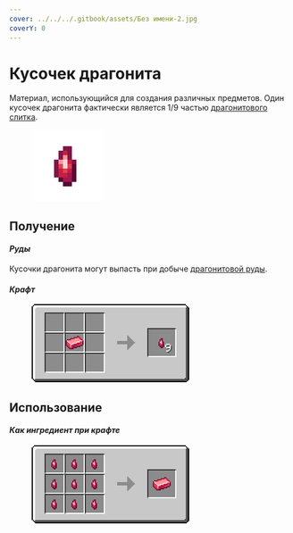 ```yaml
---
cover: ../../../.gitbook/assets/Без имени-2.jpg
coverY: 0
---
```


# Кусочек драгонита

Материал, использующийся для создания различных предметов. Один кусочек драгонита фактически является 1/9 частью [драгонитового слитка](dragonitovyi-slitok.md).

<figure><img src="../../../.gitbook/assets/red_ore_nugget (1).png" alt=""><figcaption></figcaption></figure>

## Получение

#### _Руды_

Кусочки драгонита могут выпасть при добыче [драгонитовой руды](../../rudy/dragonitovaya-ruda.md).

#### _Крафт_



<figure><img src="../../../.gitbook/assets/red_ore_nugget_result-multi.png" alt=""><figcaption></figcaption></figure>

## Использование

#### _Как ингредиент при крафте_

<figure><img src="../../../.gitbook/assets/red_ore_ingot_result-x1.png" alt=""><figcaption></figcaption></figure>
